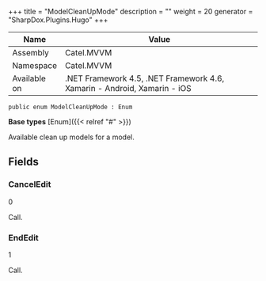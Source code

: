 

+++
title = "ModelCleanUpMode" 
description = ""
weight = 20
generator = "SharpDox.Plugins.Hugo"
+++

Name|Value
---|---
Assembly|Catel.MVVM
Namespace|Catel.MVVM
Available on|.NET Framework 4.5, .NET Framework 4.6, Xamarin - Android, Xamarin - iOS

```
public enum ModelCleanUpMode : Enum
```

**Base types**
[Enum]({{< relref "#" >}})

Available clean up models for a model.

## Fields

### CancelEdit

0

Call.

### EndEdit

1

Call.

